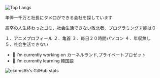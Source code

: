 ![Top Langs](https://github-readme-stats.vercel.app/api/top-langs/?username=ekdms05&layout=compact&theme=tokyonight)

年俸一千万と社長にタメ口ができる会社を探しています

高卒の人生終わったゴミ、社会生活できない敗北者、プログラミング才能は０

１．アニメプロフィール
２．亀首
３．毎日２０時間パソコン
４．年収無し
５．社会生活できない

- 🔭 I’m currently working on カーネルランド,プライベートプロゼット
- 🌱 I’m currently learning 韓国語

![ekdms95's GitHub stats](https://github-readme-stats.vercel.app/api?username=ekdms05&show_icons=true&theme=tokyonight)
